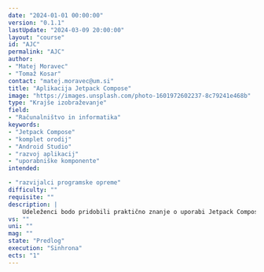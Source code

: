 ```yaml
---
date: "2024-01-01 00:00:00" 
version: "0.1.1"
lastUpdate: "2024-03-09 20:00:00"
layout: "course"
id: "AJC"
permalink: "AJC"
author:
- "Matej Moravec"
- "Tomaž Kosar"
contact: "matej.moravec@um.si"
title: "Aplikacija Jetpack Compose"
image: "https://images.unsplash.com/photo-1601972602237-8c79241e468b"
type: "Krajše izobraževanje"
field:
- "Računalništvo in informatika"
keywords:
- "Jetpack Compose"
- "komplet orodij"
- "Android Studio"
- "razvoj aplikacij"
- "uporabniške komponente"
intended:

- "razvijalci programske opreme"
difficulty: ""
requisite: ""
description: |
    Udeleženci bodo pridobili praktično znanje o uporabi Jetpack Compose, modernem kompletu orodij za izdelavo uporabniškega vmesnika za aplikacije na platformi Android. Skozi praktične vaje in projekte bodo razvijali razumevanje Jetpack Compose sintakse in osnovne koncepte, ki omogočajo gradnjo izjemno prilagodljivih in interaktivnih uporabniških vmesnikov. Delavnica bo potekala v integriranem razvojnem okolju Android Studio, kjer bodo udeleženci spoznali proces načrtovanja, implementacije in testiranja aplikacije. Osredotočili se bodo na obvladovanje uporabniških komponent, upravljanje stanja aplikacije, animacije in navigacijo. Med delavnico bodo udeleženci razvijali lasten projekt, ki bo vključeval tipične uporabniške interakcije, kot so obrazci, seznami, navigacijski tok in več. Jetpack Compose je prihodnost izdelave uporabniškega vmesnika na platformi Android s katerim je mogoče razviti sodobne in privlačne aplikacije za platformo Android in to znanje uporabiti tudi pri izdelavi namiznih aplikacij.
vs: ""
uni: ""
mag: ""
state: "Predlog"
execution: "Sinhrona"
ects: "1"
---
```

